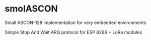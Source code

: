 # smolASCON
Small ASCON-128 implementation for very embedded environments

Simple Stop And Wait ARQ protocol for ESP 8266 + LoRa modules
